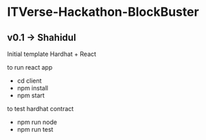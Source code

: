 # ITVerse-Hackathon-BlockBuster

## v0.1 -> Shahidul
Initial template Hardhat + React

to run react app
- cd client
- npm install
- npm start

to test hardhat contract
- npm run node
- npm run test